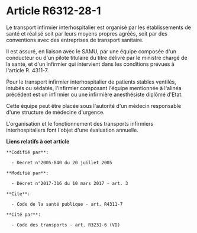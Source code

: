 # Article R6312-28-1

Le transport infirmier interhospitalier est organisé par les établissements de santé et réalisé soit par leurs moyens propres
agréés, soit par des conventions avec des entreprises de transport sanitaire. 

Il est assuré, en liaison avec le SAMU, par une équipe composée d'un conducteur ou d'un pilote titulaire du titre délivré par
le ministre chargé de la santé, et d'un infirmier qui intervient dans les conditions prévues à l'article R. 4311-7. 

Pour le transport infirmier interhospitalier de patients stables ventilés, intubés ou sédatés, l'infirmier composant l'équipe
mentionnée à l'alinéa précédent est un infirmier ou une infirmière anesthésiste diplômé d'Etat. 

Cette équipe peut être placée sous l'autorité d'un médecin responsable d'une structure de médecine d'urgence. 

L'organisation et le fonctionnement des transports infirmiers interhospitaliers font l'objet d'une évaluation annuelle.

**Liens relatifs à cet article**

	**Codifié par**:

	  - Décret n°2005-840 du 20 juillet 2005

	**Modifié par**:

	  - Décret n°2017-316 du 10 mars 2017 - art. 3

	**Cite**:

	  - Code de la santé publique - art. R4311-7

	**Cité par**:

	  - Code des transports - art. R3231-6 (VD)
